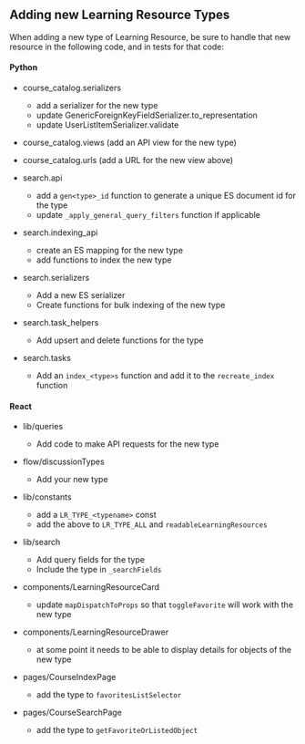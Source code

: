 Adding new Learning Resource Types
---

When adding a new type of Learning Resource, be sure to handle that new resource in the following code,
and in tests for that code:

#### Python
- course_catalog.serializers
  - add a serializer for the new type
  - update GenericForeignKeyFieldSerializer.to_representation
  - update UserListItemSerializer.validate

- course_catalog.views (add an API view for the new type)
- course_catalog.urls  (add a URL for the new view above)
 
 
- search.api
  - add a `gen<type>_id` function to generate a unique ES document id for the type
  - update `_apply_general_query_filters` function if applicable
  
- search.indexing_api 
   - create an ES mapping for the new type
   - add functions to index the new type
   
 - search.serializers
   - Add a new ES serializer
   - Create functions for bulk indexing of the new type

- search.task_helpers
  - Add upsert and delete functions for the type
  
- search.tasks
  - Add an `index_<type>s` function and add it to the `recreate_index` function

#### React

- lib/queries
  - Add code to make API requests for the new type
  
- flow/discussionTypes
  - Add your new type
  
- lib/constants
  - add a `LR_TYPE_<typename>` const
  - add the above to `LR_TYPE_ALL`  and `readableLearningResources`
  
- lib/search
  - Add query fields for the type
  - Include the type in `_searchFields`
 
 - components/LearningResourceCard
   - update `mapDispatchToProps` so that `toggleFavorite` will work with the new type
   
 - components/LearningResourceDrawer
   - at some point it needs to be able to display details for objects of the new type
   
- pages/CourseIndexPage
  - add the type to `favoritesListSelector`
  
- pages/CourseSearchPage
  - add the type to `getFavoriteOrListedObject`
  
 